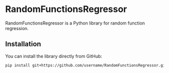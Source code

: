 # RandomFunctionsRegressor

RandomFunctionsRegressor is a Python library for random function regression.

## Installation

You can install the library directly from GitHub:

```bash
pip install git+https://github.com/username/RandomFunctionsRegressor.git